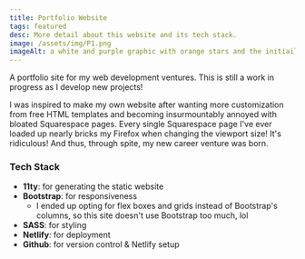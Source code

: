 ```yaml
---
title: Portfolio Website
tags: featured
desc: More detail about this website and its tech stack.
image: /assets/img/P1.png
imageAlt: a white and purple graphic with orange stars and the initiails MN
---
```


A portfolio site for my web development ventures. This is still a work in progress as I develop new projects!

I was inspired to make my own website after wanting more customization from free HTML templates and becoming insurmountably annoyed with bloated Squarespace pages. Every single Squarespace page I've ever loaded up nearly bricks my Firefox when changing the viewport size! It's ridiculous! And thus, through spite, my new career venture was born.

### Tech Stack

- **11ty**: for generating the static website
- **Bootstrap**: for responsiveness
  - I ended up opting for flex boxes and grids instead of Bootstrap's columns, so this site doesn't use Bootstrap too much, lol
- **SASS**: for styling
- **Netlify**: for deployment
- **Github**: for version control & Netlify setup
